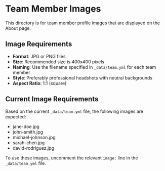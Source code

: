 # Team Member Images

This directory is for team member profile images that are displayed on the About page.

## Image Requirements

- **Format**: JPG or PNG files
- **Size**: Recommended size is 400x400 pixels
- **Naming**: Use the filename specified in `_data/team.yml` for each team member
- **Style**: Preferably professional headshots with neutral backgrounds
- **Aspect Ratio**: 1:1 (square)

## Current Image Requirements

Based on the current `_data/team.yml` file, the following images are expected:

- jane-doe.jpg
- john-smith.jpg
- michael-johnson.jpg
- sarah-chen.jpg
- david-rodriguez.jpg

To use these images, uncomment the relevant `image:` line in the `_data/team.yml` file.
